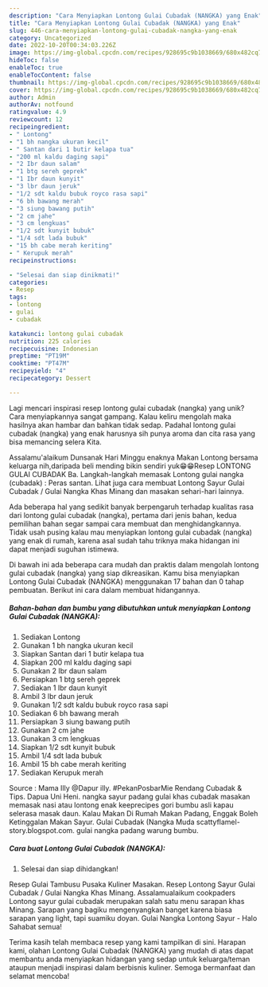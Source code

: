 ```yaml
---
description: "Cara Menyiapkan Lontong Gulai Cubadak (NANGKA) yang Enak"
title: "Cara Menyiapkan Lontong Gulai Cubadak (NANGKA) yang Enak"
slug: 446-cara-menyiapkan-lontong-gulai-cubadak-nangka-yang-enak
category: Uncategorized
date: 2022-10-20T00:34:03.226Z
image: https://img-global.cpcdn.com/recipes/928695c9b1038669/680x482cq70/lontong-gulai-cubadak-nangka-foto-resep-utama.jpg
hideToc: false
enableToc: true
enableTocContent: false
thumbnail: https://img-global.cpcdn.com/recipes/928695c9b1038669/680x482cq70/lontong-gulai-cubadak-nangka-foto-resep-utama.jpg
cover: https://img-global.cpcdn.com/recipes/928695c9b1038669/680x482cq70/lontong-gulai-cubadak-nangka-foto-resep-utama.jpg
author: Admin
authorAv: notfound
ratingvalue: 4.9
reviewcount: 12
recipeingredient:
- " Lontong"
- "1 bh nangka ukuran kecil"
- " Santan dari 1 butir kelapa tua"
- "200 ml kaldu daging sapi"
- "2 Ibr daun salam"
- "1 btg sereh geprek"
- "1 Ibr daun kunyit"
- "3 lbr daun jeruk"
- "1/2 sdt kaldu bubuk royco rasa sapi"
- "6 bh bawang merah"
- "3 siung bawang putih"
- "2 cm jahe"
- "3 cm lengkuas"
- "1/2 sdt kunyit bubuk"
- "1/4 sdt lada bubuk"
- "15 bh cabe merah keriting"
- " Kerupuk merah"
recipeinstructions:

- "Selesai dan siap dinikmati!"
categories:
- Resep
tags:
- lontong
- gulai
- cubadak

katakunci: lontong gulai cubadak 
nutrition: 225 calories
recipecuisine: Indonesian
preptime: "PT19M"
cooktime: "PT47M"
recipeyield: "4"
recipecategory: Dessert

---
```





Lagi mencari inspirasi resep lontong gulai cubadak (nangka) yang unik? Cara menyiapkannya sangat gampang. Kalau keliru mengolah maka hasilnya akan hambar dan bahkan tidak sedap. Padahal lontong gulai cubadak (nangka) yang enak harusnya sih punya aroma dan cita rasa yang bisa memancing selera Kita.





Assalamu&#39;alaikum Dunsanak Hari Minggu enaknya Makan Lontong bersama keluarga nih,daripada beli mending bikin sendiri yuk😁😁Resep LONTONG GULAI CUBADAK Ba. Langkah-langkah memasak Lontong gulai nangka (cubadak) : Peras santan. Lihat juga cara membuat Lontong Sayur Gulai Cubadak / Gulai Nangka Khas Minang dan masakan sehari-hari lainnya.

Ada beberapa hal yang sedikit banyak berpengaruh terhadap kualitas rasa dari lontong gulai cubadak (nangka), pertama dari jenis bahan, kedua pemilihan bahan segar sampai cara membuat dan menghidangkannya. Tidak usah pusing kalau mau menyiapkan lontong gulai cubadak (nangka) yang enak di rumah, karena asal sudah tahu triknya maka hidangan ini dapat menjadi suguhan istimewa.






Di bawah ini ada beberapa cara mudah dan praktis dalam mengolah lontong gulai cubadak (nangka) yang siap dikreasikan. Kamu bisa menyiapkan Lontong Gulai Cubadak (NANGKA) menggunakan 17 bahan dan 0 tahap pembuatan. Berikut ini cara dalam membuat hidangannya.

<!--inarticleads1-->

##### Bahan-bahan dan bumbu yang dibutuhkan untuk menyiapkan Lontong Gulai Cubadak (NANGKA):

1. Sediakan  Lontong
1. Gunakan 1 bh nangka ukuran kecil
1. Siapkan  Santan dari 1 butir kelapa tua
1. Siapkan 200 ml kaldu daging sapi
1. Gunakan 2 Ibr daun salam
1. Persiapkan 1 btg sereh geprek
1. Sediakan 1 Ibr daun kunyit
1. Ambil 3 lbr daun jeruk
1. Gunakan 1/2 sdt kaldu bubuk royco rasa sapi
1. Sediakan 6 bh bawang merah
1. Persiapkan 3 siung bawang putih
1. Gunakan 2 cm jahe
1. Gunakan 3 cm lengkuas
1. Siapkan 1/2 sdt kunyit bubuk
1. Ambil 1/4 sdt lada bubuk
1. Ambil 15 bh cabe merah keriting
1. Sediakan  Kerupuk merah


Source : Mama Illy @Dapur illy. #PekanPosbarMie Rendang Cubadak &amp; Tips. Dapua Uni Heni. nangka sayur padang gulai khas cubadak masakan memasak nasi atau lontong enak keeprecipes gori bumbu asli kapau selerasa masak daun. Kalau Makan Di Rumah Makan Padang, Enggak Boleh Ketinggalan Makan Sayur. Gulai Cubadak (Nangka Muda scattyflamel-story.blogspot.com. gulai nangka padang warung bumbu. 

<!--inarticleads2-->

##### Cara buat Lontong Gulai Cubadak (NANGKA):


1. Selesai dan siap dihidangkan!

Resep Gulai Tambusu Pusaka Kuliner Masakan. Resep Lontong Sayur Gulai Cubadak / Gulai Nangka Khas Minang. Assalamualaikum cookpaders Lontong sayur gulai cubadak merupakan salah satu menu sarapan khas Minang. Sarapan yang bagiku mengenyangkan banget karena biasa sarapan yang light, tapi suamiku doyan. Gulai Nangka Lontong Sayur - Halo Sahabat semua! 

Terima kasih telah membaca resep yang kami tampilkan di sini. Harapan kami, olahan Lontong Gulai Cubadak (NANGKA) yang mudah di atas dapat membantu anda menyiapkan hidangan yang sedap untuk keluarga/teman ataupun menjadi inspirasi dalam berbisnis kuliner. Semoga bermanfaat dan selamat mencoba!
